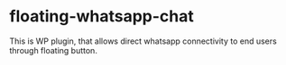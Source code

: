 # floating-whatsapp-chat
This is WP plugin, that allows direct whatsapp connectivity to end users through floating button.
